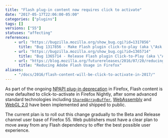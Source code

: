 ```yaml
---
title: "Flash plug-in content now requires click to activate"
date: "2017-05-17T22:06:00-05:00"
categories: ["plugins"]
tags: []
versions: ["55"]
statuses: "affecting"
references:
    - url: "https://bugzilla.mozilla.org/show_bug.cgi?id=1317856"
      title: "Bug 1317856 - Make Flash plugin click-to-play (aka \"Ask to Activate\")"
    - url: "https://bugzilla.mozilla.org/show_bug.cgi?id=1365714"
      title: "Bug 1365714 - Release Flash plugin Click-to-Play (aka \"Ask to Activate\")"
    - url: "https://blog.mozilla.org/futurereleases/2016/07/20/reducing-adobe-flash-usage-in-firefox/"
      title: "Reducing Adobe Flash Usage in Firefox"
aliases:
    - "/docs/2016/flash-content-will-be-click-to-activate-in-2017/"
---
```

As part of the ongoing [NPAPI plug-in deprecation](https://www.fxsitecompat.com/en-CA/categories/plugins/) in Firefox, Flash content is now defaulted to click-to-activate in Firefox Nightly, after some advanced standard technologies including [`SharedArrayBuffer`](https://developer.mozilla.org/en-US/docs/Web/JavaScript/Reference/Global_Objects/SharedArrayBuffer), [WebAssembly](https://developer.mozilla.org/en-US/docs/WebAssembly) and [WebGL 2.0](https://developer.mozilla.org/en-US/docs/Web/API/WebGL2RenderingContext) have been implemented and shipped to public.

The current plan is to roll out this change gradually to the Beta and Release channel user base of Firefox 55. Web publishers must have a clear plan to move away from any Flash dependency to offer the best possible user experience.
